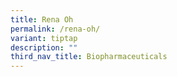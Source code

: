 ```yaml
---
title: Rena Oh
permalink: /rena-oh/
variant: tiptap
description: ""
third_nav_title: Biopharmaceuticals
---
```

